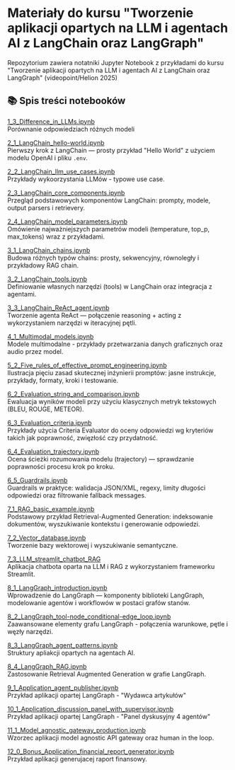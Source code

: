 # Materiały do kursu "Tworzenie aplikacji opartych na LLM i agentach AI z LangChain oraz LangGraph"

Repozytorium zawiera notatniki Jupyter Notebook z przykładami do kursu "Tworzenie aplikacji opartych na LLM i agentach AI z LangChain oraz LangGraph" (videopoint/Helion 2025)

## 📚 Spis treści notebooków

[1_3_Difference_in_LLMs.ipynb](1_3_Difference_in_LLMs.ipynb)  
Porównanie odpowiedziach różnych modeli

[2_1_LangChain_hello-world.ipynb](2_1_LangChain_hello_world.ipynb)  
Pierwszy krok z LangChain — prosty przykład "Hello World" z użyciem modelu OpenAI i pliku `.env`.

[2_2_LangChain_llm_use_cases.ipynb](2_2_LangChain_llm_use_cases.ipynb)  
Przykłady wykoorzystania LLMów - typowe use case.

[2_3_LangChain_core_components.ipynb](2_3_LangChain_core_components.ipynb)   
Przegląd podstawowych komponentów LangChain: prompty, modele, output parsers i retrievery.

[2_4_LangChain_model_parameters.ipynb](2_4_LangChain_model_parameters.ipynb)   
Omówienie najważniejszych parametrów modeli (temperature, top_p, max_tokens) wraz z przykładami.

[3_1_LangChain_chains.ipynb](3_1_LangChain_chains.ipynb)  
Budowa różnych typów chains: prosty, sekwencyjny, równoległy i przykładowy RAG chain.

[3_2_LangChain_tools.ipynb](3_2_LangChain_tools.ipynb)  
Definiowanie własnych narzędzi (tools) w LangChain oraz integracja z agentami.

[3_3_LangChain_ReAct_agent.ipynb](3_3_LangChain_ReAct_agent.ipynb)  
Tworzenie agenta ReAct — połączenie reasoning + acting z wykorzystaniem narzędzi w iteracyjnej pętli.

[4_1_Multimodal_models.ipynb](4_1_Multimodal_models.ipynb)  
Modele multimodalne - przykłady przetwarzania danych graficznych oraz audio przez model.

[5_2_Five_rules_of_effective_prompt_engineering.ipynb](5_2_Five_rules_of_effective_prompt_engineering.ipynb)  
Ilustracja pięciu zasad skutecznej inżynierii promptów: jasne instrukcje, przykłady, formaty, kroki i testowanie.

[6_2_Evaluation_string_and_comparison.ipynb](6_2_Evaluation_string_and_comparison.ipynb)  
Ewaluacja wyników modeli przy użyciu klasycznych metryk tekstowych (BLEU, ROUGE, METEOR).

[6_3_Evaluation_criteria.ipynb](6_3_Evaluation_criteria.ipynb)  
Przykłady użycia Criteria Evaluator do oceny odpowiedzi wg kryteriów takich jak poprawność, zwięzłość czy przydatność.

[6_4_Evaluation_trajectory.ipynb](6_4_Evaluation_trajectory.ipynb)  
Ocena ścieżki rozumowania modelu (trajectory) — sprawdzanie poprawności procesu krok po kroku.

[6_5_Guardrails.ipynb](6_5_Guardrails.ipynb)  
Guardrails w praktyce: walidacja JSON/XML, regexy, limity długości odpowiedzi oraz filtrowanie fallback messages.

[7_1_RAG_basic_example.ipynb](7_1_RAG_basic_example.ipynb)  
Podstawowy przykład Retrieval-Augmented Generation: indeksowanie dokumentów, wyszukiwanie kontekstu i generowanie odpowiedzi.

[7_2_Vector_database.ipynb](7_2_Vector_database.ipynb)   
Tworzenie bazy wektorowej i wyszukiwanie semantyczne.

[7_3_LLM_streamlit_chatbot_RAG](7_3_LLM_streamlit_chatbot_RAG)  
Aplikacja chatbota oparta na LLM i RAG z wykorzystaniem frameworku Streamlit.

[8_1_LangGraph_introduction.ipynb](8_1_LangGraph_introduction.ipynb)  
Wprowadzenie do LangGraph — komponenty biblioteki LangGraph, modelowanie agentów i workflowów w postaci grafów stanów.

[8_2_LangGraph_tool-node_conditional-edge_loop.ipynb](8_2_LangGraph_tool_node_conditional_edge_loop.ipynb)  
Zaawansowane elementy grafu LangGraph - połączenia warunkowe, pętle i węzły narzędzi.

[8_3_LangGraph_agent_patterns.ipynb](8_3_LangGraph_agent_patterns.ipynb)  
Struktury apliakcji opartych na agentach AI.

[8_4_LangGraph_RAG.ipynb](8_4_LangGraph_RAG.ipynb)  
Zastosowanie Retrieval Augmented Generation w grafie LangGraph.

[9_1_Application_agent_publisher.ipynb](9_1_Application_agent_publisher.ipynb)   
Przykład aplikacji opartej LangGraph - "Wydawca artykułów"

[10_1_Application_discussion_panel_with_supervisor.ipynb](10_1_Application_discussion_panel_with_supervisor.ipynb)   
Przykład aplikacji opartej LangGraph - "Panel dyskusyjny 4 agentów"

[11_1_Model_agnostic_gateway_production.ipynb](11_1_Model_agnostic_gateway_production.ipynb)  
Wzorzec aplikacji model agnostic API gateway oraz human in the loop.

[12_0_Bonus_Application_financial_report_generator.ipynb](12_0_Bonus_Application_financial_report_generator.ipynb)  
Przykład aplikacji generujacej raport finansowy.
